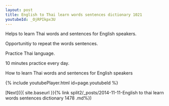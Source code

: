 ```yaml
---
layout: post
title: English to Thai learn words sentences dictionary 1021 
youtubeId: _OjRPIkpx3U
---
```

 
 
Helps to learn Thai words and sentences for English speakers.

Opportunitiy to repeat the words sentences. 

Practice Thai language. 
 
10 minutes practice every day. 
 
How to learn Thai words and sentences for English speakers 
 
{% include youtubePlayer.html id=page.youtubeId %}
 
 
[Next]({{ site.baseurl }}{% link  split2/_posts/2014-11-11-English to thai learn words sentences dictionary 1478 .md%})
 
